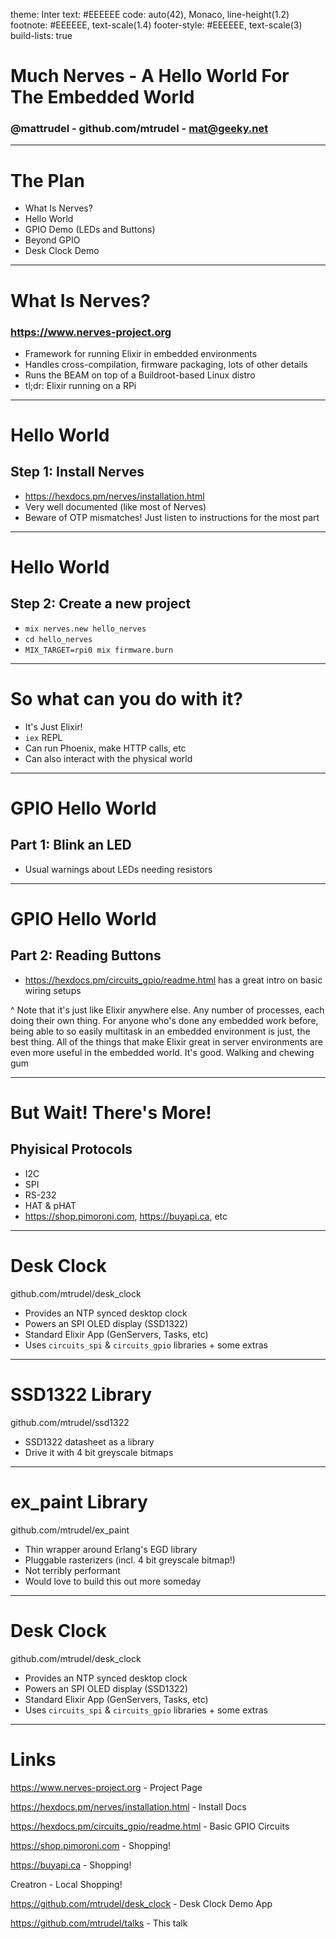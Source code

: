 theme: Inter
text: #EEEEEE
code: auto(42), Monaco, line-height(1.2)
footnote: #EEEEEE, text-scale(1.4)
footer-style: #EEEEEE, text-scale(3)
build-lists: true

# Much Nerves - A Hello World For The Embedded World
### @mattrudel - github.com/mtrudel - mat@geeky.net

---

# The Plan

* What Is Nerves?
* Hello World
* GPIO Demo (LEDs and Buttons)
* Beyond GPIO 
* Desk Clock Demo

---
# What Is Nerves?
### https://www.nerves-project.org

* Framework for running Elixir in embedded environments
* Handles cross-compilation, firmware packaging, lots of other details
* Runs the BEAM on top of a Buildroot-based Linux distro
* tl;dr: Elixir running on a RPi

---
# Hello World
## Step 1: Install Nerves

* https://hexdocs.pm/nerves/installation.html
* Very well documented (like most of Nerves)
* Beware of OTP mismatches! Just listen to instructions for the most part

---
# Hello World
## Step 2: Create a new project

* `mix nerves.new hello_nerves`
* `cd hello_nerves`
* `MIX_TARGET=rpi0 mix firmware.burn`

---

# So what can you do with it?

* It's Just Elixir!
* `iex` REPL
* Can run Phoenix, make HTTP calls, etc
* Can also interact with the physical world

---

# GPIO Hello World
## Part 1: Blink an LED

* Usual warnings about LEDs needing resistors

---

# GPIO Hello World
## Part 2: Reading Buttons

* https://hexdocs.pm/circuits_gpio/readme.html has a great intro on basic wiring setups

^ Note that it's just like Elixir anywhere else. Any number of processes, each doing their own thing. For anyone who's done any embedded work before, being able to so easily multitask in an embedded environment is just, the best thing. All of the things that make Elixir great in server environments are even more useful in the embedded world. It's good. Walking and chewing gum

---

# But Wait! There's More!
## Phyisical Protocols

* I2C
* SPI
* RS-232
* HAT & pHAT
* https://shop.pimoroni.com, https://buyapi.ca, etc

---

# Desk Clock

github.com/mtrudel/desk_clock

* Provides an NTP synced desktop clock
* Powers an SPI OLED display (SSD1322)
* Standard Elixir App (GenServers, Tasks, etc)
* Uses `circuits_spi` & `circuits_gpio` libraries + some extras

---

# SSD1322 Library

github.com/mtrudel/ssd1322

* SSD1322 datasheet as a library
* Drive it with 4 bit greyscale bitmaps

---

# ex_paint Library

github.com/mtrudel/ex_paint

* Thin wrapper around Erlang's EGD library
* Pluggable rasterizers (incl. 4 bit greyscale bitmap!)
* Not terribly performant
* Would love to build this out more someday

---

# Desk Clock

github.com/mtrudel/desk_clock

* Provides an NTP synced desktop clock
* Powers an SPI OLED display (SSD1322)
* Standard Elixir App (GenServers, Tasks, etc)
* Uses `circuits_spi` & `circuits_gpio` libraries + some extras

---

# Links

https://www.nerves-project.org - Project Page

https://hexdocs.pm/nerves/installation.html - Install Docs

https://hexdocs.pm/circuits_gpio/readme.html - Basic GPIO Circuits

https://shop.pimoroni.com - Shopping!

https://buyapi.ca - Shopping!

Creatron - Local Shopping!

https://github.com/mtrudel/desk_clock - Desk Clock Demo App

https://github.com/mtrudel/talks - This talk


